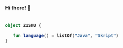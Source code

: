 ### Hi there! 👋

<h3>
    
```kotlin
 
object Z1SHU {

   fun language() = listOf("Java", "Skript")
}
 
```

</h3>
